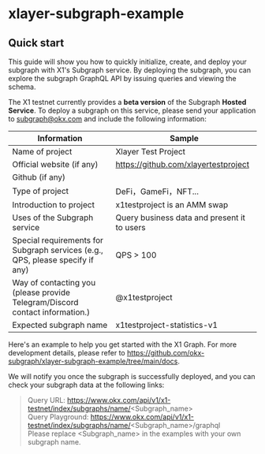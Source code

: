 # xlayer-subgraph-example
## **Quick start**

This guide will show you how to quickly initialize, create, and deploy your subgraph with X1's Subgraph service. By deploying the subgraph, you can explore the subgraph GraphQL API by issuing queries and viewing the schema.

The X1 testnet currently provides a **beta version** of the Subgraph **Hosted Service**. To deploy a subgraph on this service, please send your application to subgraph@okx.com and include the following information:

| **Information**                                              | **Sample**                                  |
| ------------------------------------------------------------ | ------------------------------------------- |
| Name of project                                              | Xlayer Test Project                             |
| Official website (if any)                                    | https://github.com/xlayertestproject            |
| Github (if any)                                              |                                             |
| Type of project                                              | DeFi，GameFi，NFT...                        |
| Introduction to project                                      | x1testproject is an AMM swap                |
| Uses of the Subgraph service                                 | Query business data and present it to users |
| Special requirements for Subgraph services (e.g., QPS, please specify if any) | QPS > 100                                   |
| Way of contacting you (please provide Telegram/Discord contact information.) | @x1testproject                              |
| Expected subgraph name                                       | x1testproject-statistics-v1                 |

Here's an example to help you get started with the X1 Graph. For more development details, please refer to https://github.com/okx-subgraph/xlayer-subgraph-example/tree/main/docs.

We will notify you once the subgraph is successfully deployed, and you can check your subgraph data at the following links:
> Query URL: https://www.okx.com/api/v1/x1-testnet/index/subgraphs/name/<Subgraph_name>  
> Query Playground: https://www.okx.com/api/v1/x1-testnet/index/subgraphs/name/<Subgraph_name>/graphql  
> Please replace <Subgraph_name> in the examples with your own subgraph name.

